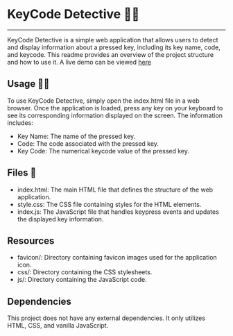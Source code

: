 # KeyCode Detective 🕵️‍♂️

<hr>
KeyCode Detective is a simple web application that allows users to detect and display information about a pressed key, including its key name, code, and keycode. This readme provides an overview of the project structure and how to use it.
A live demo can be viewed <a href="https://keycode-detective.netlify.app/">here</a>

## Usage 👨‍💻

To use KeyCode Detective, simply open the index.html file in a web browser. Once the application is loaded, press any key on your keyboard to see its corresponding information displayed on the screen. The information includes:

- Key Name: The name of the pressed key.
- Code: The code associated with the pressed key.
- Key Code: The numerical keycode value of the pressed key.

## Files 📁

- index.html: The main HTML file that defines the structure of the web application.
- style.css: The CSS file containing styles for the HTML elements.
- index.js: The JavaScript file that handles keypress events and updates the displayed key information.

## Resources

- favicon/: Directory containing favicon images used for the application icon.
- css/: Directory containing the CSS stylesheets.
- js/: Directory containing the JavaScript code.

## Dependencies

This project does not have any external dependencies. It only utilizes HTML, CSS, and vanilla JavaScript.
